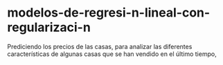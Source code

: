 # modelos-de-regresi-n-lineal-con-regularizaci-n
Prediciendo los precios de las casas, para analizar las diferentes características de algunas casas que se han vendido en el último tiempo,
